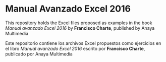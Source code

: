 Manual Avanzado Excel 2016
==========

This repository holds the Excel files proposed as examples in the book *Manual avanzado Excel 2016* by **Francisco Charte**, published by Anaya Multimedia

Este repositorio contiene los archivos Excel propuestos como ejercicios en el libro *Manual avanzado Excel 2016* escrito por **Francisco Charte**, publicado por  Anaya Multimedia


